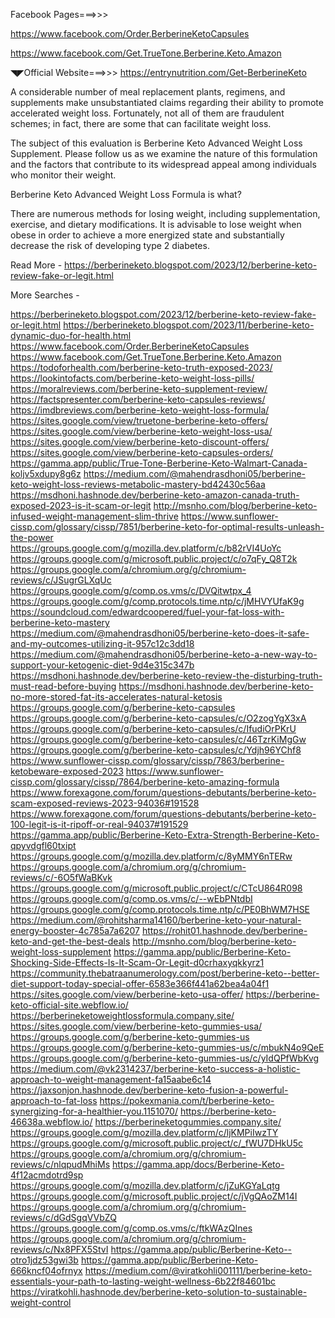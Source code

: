  Facebook Pages===>>>

https://www.facebook.com/Order.BerberineKetoCapsules

https://www.facebook.com/Get.TrueTone.Berberine.Keto.Amazon

◥◤Official Website===>>> https://entrynutrition.com/Get-BerberineKeto

A considerable number of meal replacement plants, regimens, and supplements make unsubstantiated claims regarding their ability to promote accelerated weight loss. Fortunately, not all of them are fraudulent schemes; in fact, there are some that can facilitate weight loss.



The subject of this evaluation is Berberine Keto Advanced Weight Loss Supplement. Please follow us as we examine the nature of this formulation and the factors that contribute to its widespread appeal among individuals who monitor their weight.

Berberine Keto Advanced Weight Loss Formula is what?

There are numerous methods for losing weight, including supplementation, exercise, and dietary modifications. It is advisable to lose weight when obese in order to achieve a more energized state and substantially decrease the risk of developing type 2 diabetes.

Read More - https://berberineketo.blogspot.com/2023/12/berberine-keto-review-fake-or-legit.html

More Searches  -  

https://berberineketo.blogspot.com/2023/12/berberine-keto-review-fake-or-legit.html
https://berberineketo.blogspot.com/2023/11/berberine-keto-dynamic-duo-for-health.html
https://www.facebook.com/Order.BerberineKetoCapsules
https://www.facebook.com/Get.TrueTone.Berberine.Keto.Amazon
https://todoforhealth.com/berberine-keto-truth-exposed-2023/
https://lookintofacts.com/berberine-keto-weight-loss-pills/
https://moralreviews.com/berberine-keto-supplement-review/
https://factspresenter.com/berberine-keto-capsules-reviews/
https://imdbreviews.com/berberine-keto-weight-loss-formula/
https://sites.google.com/view/truetone-berberine-keto-offers/
https://sites.google.com/view/berberine-keto-weight-loss-usa/
https://sites.google.com/view/berberine-keto-discount-offers/
https://sites.google.com/view/berberine-keto-capsules-orders/
https://gamma.app/public/True-Tone-Berberine-Keto-Walmart-Canada-koljv5xdupy8g6z
https://medium.com/@mahendrasdhoni05/berberine-keto-weight-loss-reviews-metabolic-mastery-bd42430c56aa
https://msdhoni.hashnode.dev/berberine-keto-amazon-canada-truth-exposed-2023-is-it-scam-or-legit
http://msnho.com/blog/berberine-keto-infused-weight-management-slim-thrive
https://www.sunflower-cissp.com/glossary/cissp/7851/berberine-keto-for-optimal-results-unleash-the-power
https://groups.google.com/g/mozilla.dev.platform/c/b82rVI4UoYc
https://groups.google.com/g/microsoft.public.project/c/o7qFy_Q8T2k
https://groups.google.com/a/chromium.org/g/chromium-reviews/c/JSugrGLXqUc
https://groups.google.com/g/comp.os.vms/c/DVQitwtpx_4
https://groups.google.com/g/comp.protocols.time.ntp/c/jMHVYUfaK9g
https://soundcloud.com/edwardcoopered/fuel-your-fat-loss-with-berberine-keto-mastery
https://medium.com/@mahendrasdhoni05/berberine-keto-does-it-safe-and-my-outcomes-utilizing-it-957c12c3dd18
https://medium.com/@mahendrasdhoni05/berberine-keto-a-new-way-to-support-your-ketogenic-diet-9d4e315c347b
https://msdhoni.hashnode.dev/berberine-keto-review-the-disturbing-truth-must-read-before-buying
https://msdhoni.hashnode.dev/berberine-keto-no-more-stored-fat-its-accelerates-natural-ketosis
https://groups.google.com/g/berberine-keto-capsules
https://groups.google.com/g/berberine-keto-capsules/c/O2zogYgX3xA
https://groups.google.com/g/berberine-keto-capsules/c/IfudiOrPKrU
https://groups.google.com/g/berberine-keto-capsules/c/46TzrKiMgGw
https://groups.google.com/g/berberine-keto-capsules/c/Ydjh96YChf8
https://www.sunflower-cissp.com/glossary/cissp/7863/berberine-ketobeware-exposed-2023
https://www.sunflower-cissp.com/glossary/cissp/7864/berberine-keto-amazing-formula
https://www.forexagone.com/forum/questions-debutants/berberine-keto-scam-exposed-reviews-2023-94036#191528
https://www.forexagone.com/forum/questions-debutants/berberine-keto-100-legit-is-it-ripoff-or-real-94037#191529
https://gamma.app/public/Berberine-Keto-Extra-Strength-Berberine-Keto-qpyvdgfl60txipt
https://groups.google.com/g/mozilla.dev.platform/c/8yMMY6nTERw
https://groups.google.com/a/chromium.org/g/chromium-reviews/c/-6O5fWaBKvk
https://groups.google.com/g/microsoft.public.project/c/CTcU864R098
https://groups.google.com/g/comp.os.vms/c/--wEbPNtdbI
https://groups.google.com/g/comp.protocols.time.ntp/c/PE0BhWM7HSE
https://medium.com/@rohitsharma14160/berberine-keto-your-natural-energy-booster-4c785a7a6207
https://rohit01.hashnode.dev/berberine-keto-and-get-the-best-deals
http://msnho.com/blog/berberine-keto-weight-loss-supplement
https://gamma.app/public/Berberine-Keto-Shocking-Side-Effects-Is-It-Scam-Or-Legit-d0crhaxyqkkyrz1
https://community.thebatraanumerology.com/post/berberine-keto--better-diet-support-today-special-offer-6583e366f441a62bea4a04f1
https://sites.google.com/view/berberine-keto-usa-offer/
https://berberine-keto-official-site.webflow.io/
https://berberineketoweightlossformula.company.site/
https://sites.google.com/view/berberine-keto-gummies-usa/
https://groups.google.com/g/berberine-keto-gummies-us
https://groups.google.com/g/berberine-keto-gummies-us/c/mbukN4o9QeE
https://groups.google.com/g/berberine-keto-gummies-us/c/yIdQPfWbKvg
https://medium.com/@vk2314237/berberine-keto-success-a-holistic-approach-to-weight-management-fa15aabe6c14
https://jaxsonjon.hashnode.dev/berberine-keto-fusion-a-powerful-approach-to-fat-loss
https://pokexmania.com/t/berberine-keto-synergizing-for-a-healthier-you.1151070/
https://berberine-keto-46638a.webflow.io/
https://berberineketogummies.company.site/
https://groups.google.com/g/mozilla.dev.platform/c/ljKMPiIwzTY
https://groups.google.com/g/microsoft.public.project/c/_fWU7DHkU5c
https://groups.google.com/a/chromium.org/g/chromium-reviews/c/nlqpudMhiMs
https://gamma.app/docs/Berberine-Keto-4f12acmdotrd9sp
https://groups.google.com/g/mozilla.dev.platform/c/jZuKGYaLqtg
https://groups.google.com/g/microsoft.public.project/c/jVgQAoZM14I
https://groups.google.com/a/chromium.org/g/chromium-reviews/c/dGdSgqVVbZQ
https://groups.google.com/g/comp.os.vms/c/ftkWAzQInes
https://groups.google.com/a/chromium.org/g/chromium-reviews/c/Nx8PFX5StvI
https://gamma.app/public/Berberine-Keto--otro1jdz53gwi3b
https://gamma.app/public/Berberine-Keto-666kncf04ofrnyx
https://medium.com/@viratkohli001111/berberine-keto-essentials-your-path-to-lasting-weight-wellness-6b22f84601bc
https://viratkohli.hashnode.dev/berberine-keto-solution-to-sustainable-weight-control
